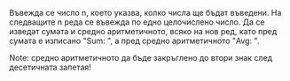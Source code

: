 Въвежда се число n, което указва, колко числа ще бъдат въведени. На следващите n реда се въвежда по едно целочислено число. Да се изведат сумата и средно аритметичното, всяко на нов ред, като пред сумата е изписано "Sum: ", а пред средно аритметичното "Avg: ".

Note: средно аритметичното да бъде закръглено до втори знак след десетичната запетая!
